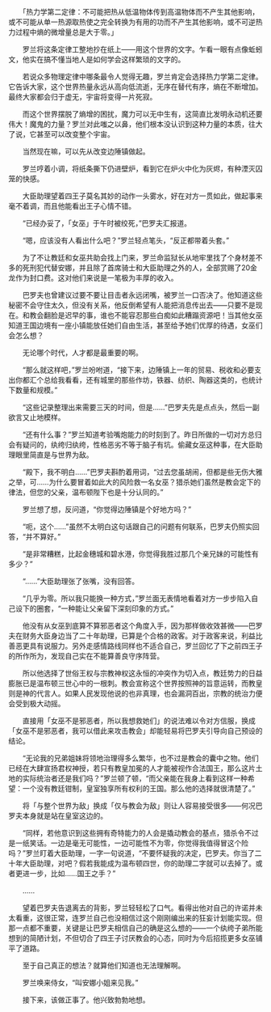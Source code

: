 　　「热力学第二定律：不可能把热从低温物体传到高温物体而不产生其他影响，或不可能从单一热源取热使之完全转换为有用的功而不产生其他影响，或不可逆热力过程中熵的微增量总是大于零。」

　　罗兰将这条定律工整地抄在纸上——用这个世界的文字。乍看一眼有点像蚯蚓文，他实在搞不懂当地人是如何学会这样繁琐的文字的。

　　若说众多物理定律中哪条最令人觉得无趣，罗兰肯定会选择热力学第二定律。它告诉大家，这个世界热量永远从高向低流逝，无序在替代有序，熵在不断增加。最终大家都会归于虚无，宇宙将变得一片死寂。

　　而这个世界摆脱了熵增的困扰，魔力可以无中生有，这简直比发明永动机还要伟大！魔鬼的力量？罗兰对此嗤之以鼻，他们根本没认识到这种力量的本质，往大了说，它甚至可以改变整个宇宙。

　　当然现在嘛，可以先从改变边陲镇做起。

　　罗兰哼着小调，将纸条撕下仍进壁炉，看到它在炉火中化为灰烬，有种湮灭囚笼的快感。

　　大臣助理望着四王子莫名其妙的动作一头雾水，好在对方一贯如此，做起事来毫不着调，而且他能看出王子心情不错。

　　“已经办妥了，「女巫」于午时被绞死，”巴罗夫汇报道。

　　“嗯，应该没有人看出什么吧？”罗兰轻点笔头，“反正都带着头套。”

　　为了不让教廷和女巫共助会找上门来，罗兰命监狱长从地牢里找了个身材差不多的死刑犯代替安娜，并且除了首席骑士和大臣助理之外的人，全部赏赐了20金龙作为封口费。这对他们来说是一笔极为丰厚的收入。

　　巴罗夫也曾建议过要不要让目击者永远闭嘴，被罗兰一口否决了。他知道这些秘密不会守住太久，但没有关系，他反倒希望有人能把消息传出去——只要不是现在。和教会翻脸是迟早的事，谁也不能容忍那些白痴如此糟蹋资源吧！当其他女巫知道王国边境有一座小镇能放任她们自由生活，甚至给予她们优厚的待遇，女巫们会怎么想？

　　无论哪个时代，人才都是最重要的啊。

　　“那么就这样吧，”罗兰吩咐道，“接下来，边陲镇上一年的贸易、税收和必要支出你都汇个总给我看看，还有城里的那些作坊，铁器、纺织、陶器这类的，也统计下数量和规模。”

　　“这些记录整理出来需要三天的时间，但是……”巴罗夫先是点点头，然后一副欲言又止地模样。

　　“还有什么事？”罗兰知道考验嘴炮能力的时刻到了。昨日所做的一切对方总归会有疑问的，纨绔归纨绔，性格恶劣不等于脑子有坑。偷藏女巫这种事，在大臣助理眼里简直是与世界为敌。

　　“殿下，我不明白……”巴罗夫斟酌着用词，“过去您虽胡闹，但都是些无伤大雅之举，可……为什么要冒着如此大的风险救一名女巫？猎杀她们虽然是教会定下的律法，但您的父亲，温布顿陛下也是十分认同的。”

　　罗兰想了想，反问道，“你觉得边陲镇是个好地方吗？”

　　“呃，这个……”虽然不太明白这句话跟自己的问题有何联系，巴罗夫仍照实回答，“并不算好。”

　　“是非常糟糕，比起金穗城和碧水港，你觉得我胜过那几个亲兄妹的可能性有多少？”

　　“……”大臣助理张了张嘴，没有回答。

　　“几乎为零。所以我只能换一种方式，”罗兰面无表情地看着对方一步步陷入自己设下的圈套，“一种能让父亲留下深刻印象的方式。”

　　他没有从女巫到底算不算邪恶者这个角度入手，因为那样做收效甚微——巴罗夫在财务大臣身边当了二十年助理，已算是个合格的政客。对于政客来说，利益比善恶更具有说服力。另外走感情路线同样也不适合自己，罗兰回忆了下之前四王子的所作所为，发现自己实在不能算善良守序阵营。

　　所以他选择了世俗王权与宗教神权这永恒的冲突作为切入点，教廷势力的日益膨胀已是温布顿三世心中的一根刺。教会宣称这个世界按照神的旨意运转，而教皇则是神的代言人。如果人民发现他说的也非真理，也会漏洞百出，宗教的统治力便会受到极大动摇。

　　直接用「女巫不是邪恶者，所以我想救她们」的说法难以令对方信服，换成「女巫不是邪恶者，我可以借此来攻击教会」却能轻易将巴罗夫引导向自己预设的结论。

　　“无论我的兄弟姐妹将领地治理得多么繁华，也不过是教会的囊中之物。他们已经在大肆宣扬君权神授，若只有教皇加冕的人才能被视作合法国王，那么这片土地的实际统治者还是我们吗？”罗兰顿了顿，“而父亲能在我身上看到这样一种希望：一个没有教廷钳制，皇室独享所有权利的王国。那么他的选择就很清楚了。”

　　将「与整个世界为敌」换成「仅与教会为敌」则让人容易接受很多——何况巴罗夫本身就是站在皇室这边的。

　　“同样，若他意识到这些拥有奇特能力的人会是撬动教会的基点，猎杀令不过是一纸笑话。一边是毫无可能性，一边可能性不为零，你觉得我值得冒这个险吗？”罗兰盯着大臣助理，一字一句说道，“不要怀疑我的决定，巴罗夫。你当了二十年大臣助理，对吧？假若我能成为温布顿四世，你的助理二字就可以去掉了。或者更进一步，比如……国王之手？”

　　……

　　望着巴罗夫告退离去的背影，罗兰轻轻松了口气。看得出他对自己的许诺并未太看重，这很正常，连罗兰自己也没相信过这个刚刚编出来的狂妄计划能实现。但那一点都不重要，关键是让巴罗夫相信自己的确是这么想的——一个纨绔子弟所能想到的简陋计划，不但切合了四王子讨厌教会的心态，同时为今后招揽更多女巫铺平了道路。

　　至于自己真正的想法？就算他们知道也无法理解啊。

　　罗兰唤来侍女，“叫安娜小姐来见我。”

　　接下来，该做正事了。他兴致勃勃地想。
